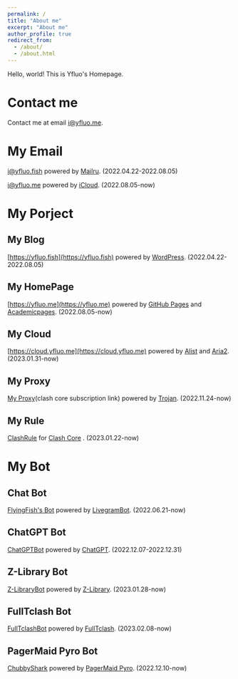 ```yaml
---
permalink: /
title: "About me"
excerpt: "About me"
author_profile: true
redirect_from: 
  - /about/
  - /about.html
---
```


Hello, world! This is Yfluo's Homepage.

# Contact me
Contact me at email i@yfluo.me.

# My Email
i@yfluo.fish powered by [Mailru](https://biz.mail.ru/). (2022.04.22-2022.08.05)

i@yfluo.me powered by [iCloud](https://www.icloud.com/mail/). (2022.08.05-now)

# My Porject
## My Blog
[https://yfluo.fish](https://yfluo.fish) powered by [WordPress](https://wordpress.org). (2022.04.22-2022.08.05)

## My HomePage
[https://yfluo.me](https://yfluo.me) powered by [GitHub Pages](https://pages.github.com) and [Academicpages](https://github.com/academicpages/academicpages.github.io). (2022.08.05-now)

## My Cloud
[https://cloud.yfluo.me](https://cloud.yfluo.me) powered by [Alist](https://github.com/alist-org/alist) and [Aria2](https://github.com/aria2/aria2). (2023.01.31-now)

## My Proxy
[My Proxy](https://sub.yfluo.tk)(clash core subscription link) powered by [Trojan](https://github.com/trojan-gfw/trojan). (2022.11.24-now)

## My Rule
[ClashRule](https://github.com/yfluo914/ClashRule) for [Clash Core](https://github.com/Dreamacro/clash) . (2023.01.22-now)

# My Bot
## Chat Bot
[FlyingFish's Bot](https://t.me/yfluo_bot) powered by [LivegramBot](https://t.me/LivegramBot). (2022.06.21-now)

## ChatGPT Bot
[ChatGPTBot](https://t.me/yfluo_chat_bot) powered by [ChatGPT](https://chat.openai.com/chat). (2022.12.07-2022.12.31)

## Z-Library Bot
[Z-LibraryBot](https://t.me/yfluo_zlib_bot) powered by [Z-Library](https://singlelogin.me). (2023.01.28-now)

## FullTclash Bot
[FullTclashBot](https://t.me/yfluo_clash_bot) powered by [FullTclash](https://github.com/AirportR/FullTclash). (2023.02.08-now)

## PagerMaid Pyro Bot
[ChubbyShark](https://t.me/chubbysharkbot) powered by [PagerMaid Pyro](https://github.com/TeamPGM/PagerMaid-Pyro). (2022.12.10-now)

